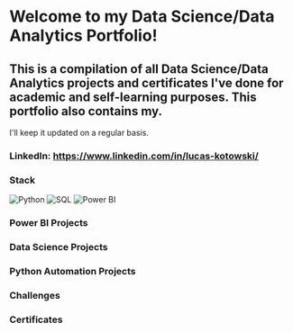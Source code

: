# Welcome to my Data Science/Data Analytics Portfolio!

## This is a compilation of all Data Science/Data Analytics projects and certificates I've done for academic and self-learning purposes. This portfolio also contains my.
I'll keep it updated on a regular basis.


### LinkedIn: https://www.linkedin.com/in/lucas-kotowski/

### Stack
![Python](https://img.shields.io/badge/python-black?style=for-the-badge&logo=python)
![SQL](https://img.shields.io/badge/sql-black?style=for-the-badge&logo=mysql)
![Power BI](https://img.shields.io/badge/power-bi-black?style=for-the-badge&logo=power-bi)

### Power BI Projects
<links go here>

### Data Science Projects
<links go here>

### Python Automation Projects
<links go here>

### Challenges
<links go here>

### Certificates
<links go here>
